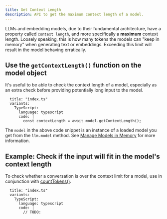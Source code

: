```yaml
---
title: Get Context Length
description: API to get the maximum context length of a model.
---
```


LLMs and embedding models, due to their fundamental architecture, have a property called `context length`, and more specifically a **maximum** context length.  Loosely speaking, this is how many tokens the models can "keep in memory" when generating text or embeddings. Exceeding this limit will result in the model behaving erratically.

## Use the `getContextLength()` function on the model object

It's useful to be able to check the context length of a model, especially as an extra check before providing potentially long input to the model.

```lms_code_snippet
  title: "index.ts"
  variants:
    TypeScript:
      language: typescript
      code: |
        const contextLength = await model.getContextLength();
```

The `model` in the above code snippet is an instance of a loaded model you get from the `llm.model` method. See [Manage Models in Memory](../manage-models/loading) for more information.

## Example: Check if the input will fit in the model's context length

To check whether a conversation is over the context limit for a model, use in conjunction with [countTokens()](../api-reference/count-tokens).

```lms_code_snippet
  title: "index.ts"
  variants:
    TypeScript:
      language: typescript
      code: |
        // TODO:
```